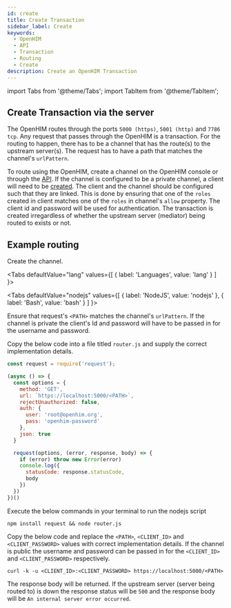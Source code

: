 ```yaml
---
id: create
title: Create Transaction
sidebar_label: Create
keywords:
  - OpenHIM
  - API
  - Transaction
  - Routing
  - Create
description: Create an OpenHIM Transaction
---
```


import Tabs from '@theme/Tabs';
import TabItem from '@theme/TabItem';

## Create Transaction via the server

The OpenHIM routes through the ports `5000 (https)`, `5001 (http)` and `7786 tcp`. Any request that passes through the OpenHIM is a transaction. For the routing to happen, there has to be a channel that has the route(s) to the upstream server(s). The request has to have a path that matches the channel's `urlPattern`.

To route using the OpenHIM, create a channel on the OpenHIM console or through the [API](../channels/create). If the channel is configured to be a private channel, a client will need to be [created](../clients/create). The client and the channel should be configured such that they are linked. This is done by ensuring that one of the `roles` created in client matches one of the `roles` in channel's `allow` property. The client id and password will be used for authentication. The transaction is created irregardless of whether the upstream server (mediator) being routed to exists or not.

## Example routing

Create the channel.

<Tabs
  defaultValue="lang"
  values={[
    { label: 'Languages', value: 'lang' }
  ]
}>
<TabItem value="lang">

<Tabs
  defaultValue="nodejs"
  values={[
    { label: 'NodeJS', value: 'nodejs' },
    { label: 'Bash', value: 'bash' }
  ]
}>
<TabItem value="nodejs">

Ensure that request's `<PATH>` matches the channel's `urlPattern`. If the channel is private the client's Id and password will have to be passed in for the username and password.

Copy the below code into a file titled `router.js` and supply the correct implementation details.

```javascript
const request = require('request');

(async () => {
  const options = {
    method: 'GET',
    url: `https://localhost:5000/<PATH>`,
    rejectUnauthorized: false,
    auth: {
      user: 'root@openhim.org',
      pass: 'openhim-password'
    },
    json: true
  }

  request(options, (error, response, body) => {
    if (error) throw new Error(error)
    console.log({
      statusCode: response.statusCode,
      body
    })
  })
})()
```

Execute the below commands in your terminal to run the nodejs script

```node
npm install request && node router.js
```

</TabItem>
<TabItem value="bash">

Copy the below code and replace the `<PATH>`, `<CLIENT_ID>` and `<CLIENT_PASSWORD>` values with correct implementation details. If the channel is public the username and password can be passed in for the `<CLIENT_ID>` and `<CLIENT_PASSWORD>` respectively.

```curl
curl -k -u <CLIENT_ID>:<CLIENT_PASSWORD> https://localhost:5000/<PATH>
```

</TabItem>
</Tabs>
</TabItem>
</Tabs>

The response body will be returned. If the upstream server (server being routed to) is down the response status will be `500` and the response body will be `An internal server error occurred`.
